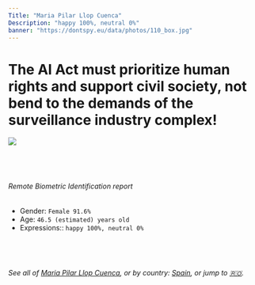 ```yaml
---
Title: "Maria Pilar Llop Cuenca"
Description: "happy 100%, neutral 0%"
banner: "https://dontspy.eu/data/photos/110_box.jpg"
---
```


# The AI Act must prioritize human rights and support civil society, not bend to the demands of the surveillance industry complex!

<link rel="stylesheet" type="text/css" href="/css/blog.css" />

<div class="is-fake" hidden>

_This image is **clearly fake**_, yet we [continue to collect them because the AI Act negotiations](/blog/why-deepfake/) are heading in a direction that will only make people's lives more complicated. For a more in-depth explanation, read: [Double threat: why losing the battle against Face Biometrics would fuel the proliferation of deepfakes](/blog/the-dual-threat-how-losing-the-biometric-battle-fuels-deepfake-proliferation/).


</div>

<!-- <img src="https://dontspy.eu/data/photos/54_box.jpg" /> -->
<img src="https://dontspy.eu/data/photos/110_box.jpg" />

## <br>

###### Remote Biometric Identification report

* <span class="label">Gender:</span> `Female 91.6%`
* <span class="label">Age:</span> `46.5 (estimated) years old`
* <span class="label">Expressions::</span> `happy 100%, neutral 0%`

## <br>

###### See all of [Maria Pilar Llop Cuenca](/policymaker#Maria%20Pilar%20Llop%20Cuenca), or by country: [Spain](/country#Spain), or jump to [🇷🇴](/x/59).

## <br>
